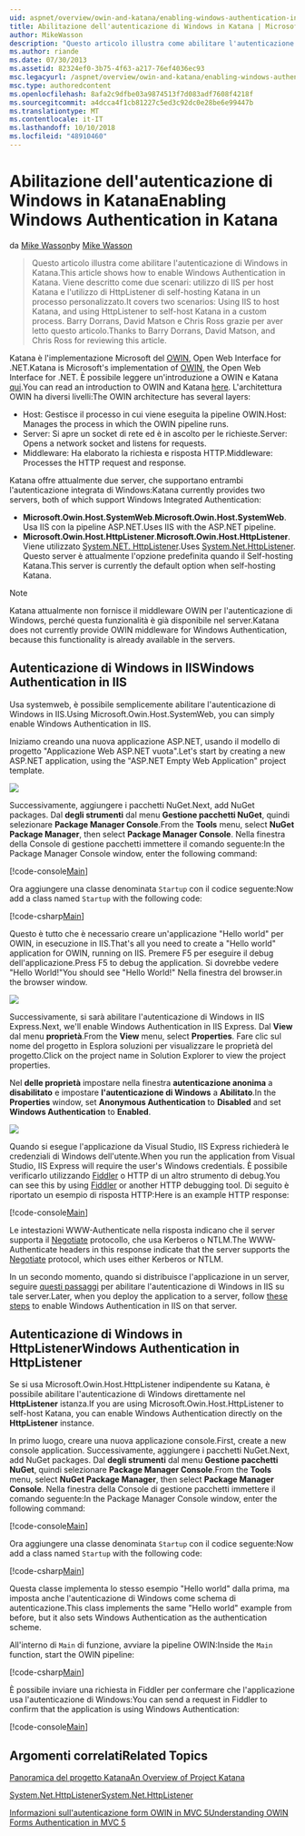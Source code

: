 ```yaml
---
uid: aspnet/overview/owin-and-katana/enabling-windows-authentication-in-katana
title: Abilitazione dell'autenticazione di Windows in Katana | Microsoft Docs
author: MikeWasson
description: "Questo articolo illustra come abilitare l'autenticazione di Windows in Katana. Viene descritto come due scenari: utilizzo di IIS per host Katana e l'utilizzo di HttpListener di self-hosting Kat..."
ms.author: riande
ms.date: 07/30/2013
ms.assetid: 82324ef0-3b75-4f63-a217-76ef4036ec93
msc.legacyurl: /aspnet/overview/owin-and-katana/enabling-windows-authentication-in-katana
msc.type: authoredcontent
ms.openlocfilehash: 8afa2c9dfbe03a9874513f7d083adf7608f4218f
ms.sourcegitcommit: a4dcca4f1cb81227c5ed3c92dc0e28be6e99447b
ms.translationtype: MT
ms.contentlocale: it-IT
ms.lasthandoff: 10/10/2018
ms.locfileid: "48910460"
---
```

<a name="enabling-windows-authentication-in-katana"></a><span data-ttu-id="32703-104">Abilitazione dell'autenticazione di Windows in Katana</span><span class="sxs-lookup"><span data-stu-id="32703-104">Enabling Windows Authentication in Katana</span></span>
====================
<span data-ttu-id="32703-105">da [Mike Wasson](https://github.com/MikeWasson)</span><span class="sxs-lookup"><span data-stu-id="32703-105">by [Mike Wasson](https://github.com/MikeWasson)</span></span>

> <span data-ttu-id="32703-106">Questo articolo illustra come abilitare l'autenticazione di Windows in Katana.</span><span class="sxs-lookup"><span data-stu-id="32703-106">This article shows how to enable Windows Authentication in Katana.</span></span> <span data-ttu-id="32703-107">Viene descritto come due scenari: utilizzo di IIS per host Katana e l'utilizzo di HttpListener di self-hosting Katana in un processo personalizzato.</span><span class="sxs-lookup"><span data-stu-id="32703-107">It covers two scenarios: Using IIS to host Katana, and using HttpListener to self-host Katana in a custom process.</span></span> <span data-ttu-id="32703-108">Barry Dorrans, David Matson e Chris Ross grazie per aver letto questo articolo.</span><span class="sxs-lookup"><span data-stu-id="32703-108">Thanks to Barry Dorrans, David Matson, and Chris Ross for reviewing this article.</span></span>


<span data-ttu-id="32703-109">Katana è l'implementazione Microsoft del [OWIN](http://owin.org/), Open Web Interface for .NET.</span><span class="sxs-lookup"><span data-stu-id="32703-109">Katana is Microsoft's implementation of [OWIN](http://owin.org/), the Open Web Interface for .NET.</span></span> <span data-ttu-id="32703-110">È possibile leggere un'introduzione a OWIN e Katana [qui](an-overview-of-project-katana.md).</span><span class="sxs-lookup"><span data-stu-id="32703-110">You can read an introduction to OWIN and Katana [here](an-overview-of-project-katana.md).</span></span> <span data-ttu-id="32703-111">L'architettura OWIN ha diversi livelli:</span><span class="sxs-lookup"><span data-stu-id="32703-111">The OWIN architecture has several layers:</span></span>

- <span data-ttu-id="32703-112">Host: Gestisce il processo in cui viene eseguita la pipeline OWIN.</span><span class="sxs-lookup"><span data-stu-id="32703-112">Host: Manages the process in which the OWIN pipeline runs.</span></span>
- <span data-ttu-id="32703-113">Server: Si apre un socket di rete ed è in ascolto per le richieste.</span><span class="sxs-lookup"><span data-stu-id="32703-113">Server: Opens a network socket and listens for requests.</span></span>
- <span data-ttu-id="32703-114">Middleware: Ha elaborato la richiesta e risposta HTTP.</span><span class="sxs-lookup"><span data-stu-id="32703-114">Middleware: Processes the HTTP request and response.</span></span>

<span data-ttu-id="32703-115">Katana offre attualmente due server, che supportano entrambi l'autenticazione integrata di Windows:</span><span class="sxs-lookup"><span data-stu-id="32703-115">Katana currently provides two servers, both of which support Windows Integrated Authentication:</span></span>

- <span data-ttu-id="32703-116">**Microsoft.Owin.Host.SystemWeb**.</span><span class="sxs-lookup"><span data-stu-id="32703-116">**Microsoft.Owin.Host.SystemWeb**.</span></span> <span data-ttu-id="32703-117">Usa IIS con la pipeline ASP.NET.</span><span class="sxs-lookup"><span data-stu-id="32703-117">Uses IIS with the ASP.NET pipeline.</span></span>
- <span data-ttu-id="32703-118">**Microsoft.Owin.Host.HttpListener**.</span><span class="sxs-lookup"><span data-stu-id="32703-118">**Microsoft.Owin.Host.HttpListener**.</span></span> <span data-ttu-id="32703-119">Viene utilizzato [System.NET. HttpListener](https://msdn.microsoft.com/library/system.net.httplistener.aspx).</span><span class="sxs-lookup"><span data-stu-id="32703-119">Uses [System.Net.HttpListener](https://msdn.microsoft.com/library/system.net.httplistener.aspx).</span></span> <span data-ttu-id="32703-120">Questo server è attualmente l'opzione predefinita quando il Self-hosting Katana.</span><span class="sxs-lookup"><span data-stu-id="32703-120">This server is currently the default option when self-hosting Katana.</span></span>

> [!NOTE]
> <span data-ttu-id="32703-121">Katana attualmente non fornisce il middleware OWIN per l'autenticazione di Windows, perché questa funzionalità è già disponibile nel server.</span><span class="sxs-lookup"><span data-stu-id="32703-121">Katana does not currently provide OWIN middleware for Windows Authentication, because this functionality is already available in the servers.</span></span>

## <a name="windows-authentication-in-iis"></a><span data-ttu-id="32703-122">Autenticazione di Windows in IIS</span><span class="sxs-lookup"><span data-stu-id="32703-122">Windows Authentication in IIS</span></span>

<span data-ttu-id="32703-123">Usa systemweb, è possibile semplicemente abilitare l'autenticazione di Windows in IIS.</span><span class="sxs-lookup"><span data-stu-id="32703-123">Using Microsoft.Owin.Host.SystemWeb, you can simply enable Windows Authentication in IIS.</span></span>

<span data-ttu-id="32703-124">Iniziamo creando una nuova applicazione ASP.NET, usando il modello di progetto "Applicazione Web ASP.NET vuota".</span><span class="sxs-lookup"><span data-stu-id="32703-124">Let's start by creating a new ASP.NET application, using the "ASP.NET Empty Web Application" project template.</span></span>

![](enabling-windows-authentication-in-katana/_static/image1.png)

<span data-ttu-id="32703-125">Successivamente, aggiungere i pacchetti NuGet.</span><span class="sxs-lookup"><span data-stu-id="32703-125">Next, add NuGet packages.</span></span> <span data-ttu-id="32703-126">Dal **degli strumenti** dal menu **Gestione pacchetti NuGet**, quindi selezionare **Package Manager Console**.</span><span class="sxs-lookup"><span data-stu-id="32703-126">From the **Tools** menu, select **NuGet Package Manager**, then select **Package Manager Console**.</span></span> <span data-ttu-id="32703-127">Nella finestra della Console di gestione pacchetti immettere il comando seguente:</span><span class="sxs-lookup"><span data-stu-id="32703-127">In the Package Manager Console window, enter the following command:</span></span>

[!code-console[Main](enabling-windows-authentication-in-katana/samples/sample1.cmd)]

<span data-ttu-id="32703-128">Ora aggiungere una classe denominata `Startup` con il codice seguente:</span><span class="sxs-lookup"><span data-stu-id="32703-128">Now add a class named `Startup` with the following code:</span></span>

[!code-csharp[Main](enabling-windows-authentication-in-katana/samples/sample2.cs)]

<span data-ttu-id="32703-129">Questo è tutto che è necessario creare un'applicazione "Hello world" per OWIN, in esecuzione in IIS.</span><span class="sxs-lookup"><span data-stu-id="32703-129">That's all you need to create a "Hello world" application for OWIN, running on IIS.</span></span> <span data-ttu-id="32703-130">‎Premere F5 per eseguire il debug dell'applicazione.</span><span class="sxs-lookup"><span data-stu-id="32703-130">Press F5 to debug the application.</span></span> <span data-ttu-id="32703-131">Si dovrebbe vedere "Hello World!"</span><span class="sxs-lookup"><span data-stu-id="32703-131">You should see "Hello World!"</span></span> <span data-ttu-id="32703-132">Nella finestra del browser.</span><span class="sxs-lookup"><span data-stu-id="32703-132">in the browser window.</span></span>

![](enabling-windows-authentication-in-katana/_static/image2.png)

<span data-ttu-id="32703-133">Successivamente, si sarà abilitare l'autenticazione di Windows in IIS Express.</span><span class="sxs-lookup"><span data-stu-id="32703-133">Next, we'll enable Windows Authentication in IIS Express.</span></span> <span data-ttu-id="32703-134">Dal **View** dal menu **proprietà**.</span><span class="sxs-lookup"><span data-stu-id="32703-134">From the **View** menu, select **Properties**.</span></span> <span data-ttu-id="32703-135">Fare clic sul nome del progetto in Esplora soluzioni per visualizzare le proprietà del progetto.</span><span class="sxs-lookup"><span data-stu-id="32703-135">Click on the project name in Solution Explorer to view the project properties.</span></span>

<span data-ttu-id="32703-136">Nel **delle proprietà** impostare nella finestra **autenticazione anonima** a **disabilitato** e impostare **l'autenticazione di Windows** a  **Abilitato**.</span><span class="sxs-lookup"><span data-stu-id="32703-136">In the **Properties** window, set **Anonymous Authentication** to **Disabled** and set **Windows Authentication** to **Enabled**.</span></span>

![](enabling-windows-authentication-in-katana/_static/image3.png)

<span data-ttu-id="32703-137">Quando si esegue l'applicazione da Visual Studio, IIS Express richiederà le credenziali di Windows dell'utente.</span><span class="sxs-lookup"><span data-stu-id="32703-137">When you run the application from Visual Studio, IIS Express will require the user's Windows credentials.</span></span> <span data-ttu-id="32703-138">È possibile verificarlo utilizzando [Fiddler](http://fiddler2.com/home) o HTTP di un altro strumento di debug.</span><span class="sxs-lookup"><span data-stu-id="32703-138">You can see this by using [Fiddler](http://fiddler2.com/home) or another HTTP debugging tool.</span></span> <span data-ttu-id="32703-139">Di seguito è riportato un esempio di risposta HTTP:</span><span class="sxs-lookup"><span data-stu-id="32703-139">Here is an example HTTP response:</span></span>

[!code-console[Main](enabling-windows-authentication-in-katana/samples/sample3.cmd?highlight=1,5-6)]

<span data-ttu-id="32703-140">Le intestazioni WWW-Authenticate nella risposta indicano che il server supporta il [Negotiate](http://www.ietf.org/rfc/rfc4559.txt) protocollo, che usa Kerberos o NTLM.</span><span class="sxs-lookup"><span data-stu-id="32703-140">The WWW-Authenticate headers in this response indicate that the server supports the [Negotiate](http://www.ietf.org/rfc/rfc4559.txt) protocol, which uses either Kerberos or NTLM.</span></span>

<span data-ttu-id="32703-141">In un secondo momento, quando si distribuisce l'applicazione in un server, seguire [questi passaggi](https://www.iis.net/configreference/system.webserver/security/authentication/windowsauthentication) per abilitare l'autenticazione di Windows in IIS su tale server.</span><span class="sxs-lookup"><span data-stu-id="32703-141">Later, when you deploy the application to a server, follow [these steps](https://www.iis.net/configreference/system.webserver/security/authentication/windowsauthentication) to enable Windows Authentication in IIS on that server.</span></span>

## <a name="windows-authentication-in-httplistener"></a><span data-ttu-id="32703-142">Autenticazione di Windows in HttpListener</span><span class="sxs-lookup"><span data-stu-id="32703-142">Windows Authentication in HttpListener</span></span>

<span data-ttu-id="32703-143">Se si usa Microsoft.Owin.Host.HttpListener indipendente su Katana, è possibile abilitare l'autenticazione di Windows direttamente nel **HttpListener** istanza.</span><span class="sxs-lookup"><span data-stu-id="32703-143">If you are using Microsoft.Owin.Host.HttpListener to self-host Katana, you can enable Windows Authentication directly on the **HttpListener** instance.</span></span>

<span data-ttu-id="32703-144">In primo luogo, creare una nuova applicazione console.</span><span class="sxs-lookup"><span data-stu-id="32703-144">First, create a new console application.</span></span> <span data-ttu-id="32703-145">Successivamente, aggiungere i pacchetti NuGet.</span><span class="sxs-lookup"><span data-stu-id="32703-145">Next, add NuGet packages.</span></span> <span data-ttu-id="32703-146">Dal **degli strumenti** dal menu **Gestione pacchetti NuGet**, quindi selezionare **Package Manager Console**.</span><span class="sxs-lookup"><span data-stu-id="32703-146">From the **Tools** menu, select **NuGet Package Manager**, then select **Package Manager Console**.</span></span> <span data-ttu-id="32703-147">Nella finestra della Console di gestione pacchetti immettere il comando seguente:</span><span class="sxs-lookup"><span data-stu-id="32703-147">In the Package Manager Console window, enter the following command:</span></span>

[!code-console[Main](enabling-windows-authentication-in-katana/samples/sample4.cmd)]

<span data-ttu-id="32703-148">Ora aggiungere una classe denominata `Startup` con il codice seguente:</span><span class="sxs-lookup"><span data-stu-id="32703-148">Now add a class named `Startup` with the following code:</span></span>

[!code-csharp[Main](enabling-windows-authentication-in-katana/samples/sample5.cs)]

<span data-ttu-id="32703-149">Questa classe implementa lo stesso esempio "Hello world" dalla prima, ma imposta anche l'autenticazione di Windows come schema di autenticazione.</span><span class="sxs-lookup"><span data-stu-id="32703-149">This class implements the same "Hello world" example from before, but it also sets Windows Authentication as the authentication scheme.</span></span>

<span data-ttu-id="32703-150">All'interno di `Main` di funzione, avviare la pipeline OWIN:</span><span class="sxs-lookup"><span data-stu-id="32703-150">Inside the `Main` function, start the OWIN pipeline:</span></span>

[!code-csharp[Main](enabling-windows-authentication-in-katana/samples/sample6.cs)]

<span data-ttu-id="32703-151">È possibile inviare una richiesta in Fiddler per confermare che l'applicazione usa l'autenticazione di Windows:</span><span class="sxs-lookup"><span data-stu-id="32703-151">You can send a request in Fiddler to confirm that the application is using Windows Authentication:</span></span>

[!code-console[Main](enabling-windows-authentication-in-katana/samples/sample7.cmd?highlight=1,4-5)]

## <a name="related-topics"></a><span data-ttu-id="32703-152">Argomenti correlati</span><span class="sxs-lookup"><span data-stu-id="32703-152">Related Topics</span></span>

[<span data-ttu-id="32703-153">Panoramica del progetto Katana</span><span class="sxs-lookup"><span data-stu-id="32703-153">An Overview of Project Katana</span></span>](an-overview-of-project-katana.md)

[<span data-ttu-id="32703-154">System.Net.HttpListener</span><span class="sxs-lookup"><span data-stu-id="32703-154">System.Net.HttpListener</span></span>](https://msdn.microsoft.com/library/system.net.httplistener.aspx)

[<span data-ttu-id="32703-155">Informazioni sull'autenticazione form OWIN in MVC 5</span><span class="sxs-lookup"><span data-stu-id="32703-155">Understanding OWIN Forms Authentication in MVC 5</span></span>](https://blogs.msdn.com/b/webdev/archive/2013/07/03/understanding-owin-forms-authentication-in-mvc-5.aspx)

